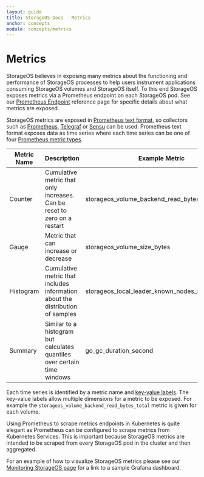 ```yaml
---
layout: guide
title: StorageOS Docs - Metrics
anchor: concepts
module: concepts/metrics
---
```


# Metrics

StorageOS believes in exposing many metrics about the functioning and
performance of StorageOS processes to help users instrument applications
consuming StorageOS volumes and StorageOS itself. To this end StorageOS exposes
metrics via a Prometheus endpoint on each StorageOS pod. See our [Prometheus
Endpoint](/docs/reference/prometheus) reference page for specific details about
what metrics are exposed.

StorageOS metrics are exposed in [Prometheus text
format](https://prometheus.io/docs/instrumenting/exposition_formats/#text-based-format),
so collectors such as [Prometheus](https://prometheus.io),
[Telegraf](https://www.influxdata.com/time-series-platform/telegraf/) or
[Sensu](https://sensu.io/) can be used. Prometheus text format exposes data as
time series where each time series can be one of four [Prometheus metric
types](https://prometheus.io/docs/concepts/metric_types/).


| Metric Name | Description                                                                   | Example Metric                                  |
| ----------- | ------------                                                                  | --------------                                  |
| Counter     | Cumulative metric that only increases. Can be reset to zero on a restart      | storageos_volume_backend_read_bytes_total       |
| Gauge       | Metric that can increase or decrease                                          | storageos_volume_size_bytes                     |
| Histogram   | Cumulative metric that includes information about the distribution of samples | storageos_local_leader_known_nodes_sync_seconds |
| Summary     | Similar to a histogram but calculates quantiles over certain time windows     | go_gc_duration_second                           |

Each time series is identified by a metric name and [key-value
labels](http://opentsdb.net/overview.html). The key-value labels allow multiple
dimensions for a metric to be exposed. For example the
`storageos_volume_backend_read_bytes_total` metric is given for each volume.

Using Prometheus to scrape metrics endpoints in Kubernetes is quite elegant as
Prometheus can be configured to scrape metrics from Kubernetes Services. This
is important because StorageOS metrics are intended to be scraped from every
StorageOS pod in the cluster and then aggregated.

For an example of how to visualize StorageOS metrics please see our [Monitoring
StorageOS page](/docs/operations/monitoring#analysing-metrics) for a link to a
sample Grafana dashboard.

